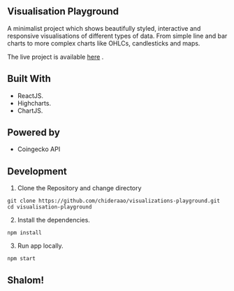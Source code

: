 ## Visualisation Playground

A minimalist project which shows beautifully styled, interactive and responsive visualisations of different types of data. From simple line and bar charts to more complex charts like OHLCs, candlesticks and maps.

The live project is available [here](https://priceless-joliot-ead73b.netlify.app/) .

## Built With

- ReactJS.
- Highcharts.
- ChartJS.

## Powered by

- Coingecko API

## Development

1. Clone the Repository and change directory

```
git clone https://github.com/chideraao/visualizations-playground.git
cd visualisation-playground
```

2. Install the dependencies.

```
npm install
```

3. Run app locally.

```
npm start
```

## Shalom!
